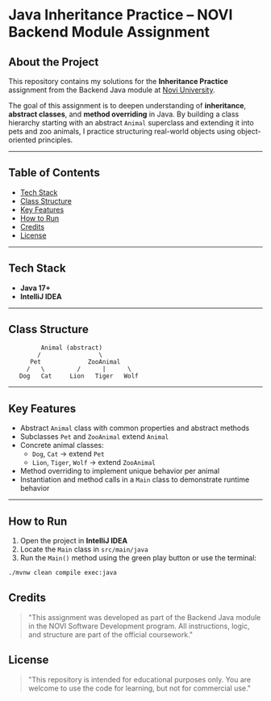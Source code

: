 # Java Inheritance Practice – NOVI Backend Module Assignment

## About the Project

This repository contains my solutions for the **Inheritance Practice** assignment from the Backend Java module at [Novi University](https://www.novi.nl).

The goal of this assignment is to deepen understanding of **inheritance**, **abstract classes**, and **method overriding** in Java. By building a class hierarchy starting with an abstract `Animal` superclass and extending it into pets and zoo animals, I practice structuring real-world objects using object-oriented principles.

---

## Table of Contents

- [Tech Stack](#tech-stack)
- [Class Structure](#class-structure)
- [Key Features](#key-features)
- [How to Run](#how-to-run)
- [Credits](#credits)
- [License](#license)

---

## Tech Stack

- **Java 17+**
- **IntelliJ IDEA**

---

## Class Structure

             Animal (abstract)
            /                \
          Pet             ZooAnimal
         /   \         /      |      \
       Dog   Cat     Lion   Tiger   Wolf

---

## Key Features

- Abstract `Animal` class with common properties and abstract methods
- Subclasses `Pet` and `ZooAnimal` extend `Animal`
- Concrete animal classes:
    - `Dog`, `Cat` → extend `Pet`
    - `Lion`, `Tiger`, `Wolf` → extend `ZooAnimal`
- Method overriding to implement unique behavior per animal
- Instantiation and method calls in a `Main` class to demonstrate runtime behavior

---

## How to Run

1. Open the project in **IntelliJ IDEA**
2. Locate the `Main` class in `src/main/java`
3. Run the `Main()` method using the green play button or use the terminal:
```bash
./mvnw clean compile exec:java
```

## Credits
> "This assignment was developed as part of the Backend Java module in the NOVI Software Development program. All instructions, logic, and structure are part of the official coursework."

## License
> "This repository is intended for educational purposes only. You are welcome to use the code for learning, but not for commercial use."